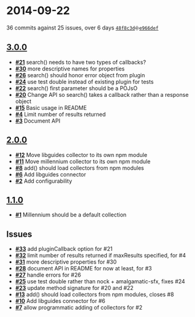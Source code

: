 # 2014-09-22
36 commits against 25 issues, over 6 days [`48f8c3d`](https://github.com/ucsf-ckm/amalgamatic/commit/48f8c3d)⎆[`e966def`](https://github.com/ucsf-ckm/amalgamatic/commit/e966def)

## [**3.0.0**](https://github.com/ucsf-ckm/amalgamatic/issues?milestone=3&state=closed)
- [**#21**](https://github.com/ucsf-ckm/amalgamatic/issues/21) search() needs to have two types of callbacks?
- [**#30**](https://github.com/ucsf-ckm/amalgamatic/issues/30) more descriptive names for properties
- [**#26**](https://github.com/ucsf-ckm/amalgamatic/issues/26) search() should honor error object from plugin
- [**#24**](https://github.com/ucsf-ckm/amalgamatic/issues/24) use test double instead of existing plugin for tests
- [**#22**](https://github.com/ucsf-ckm/amalgamatic/issues/22) search() first parameter should be a POJsO
- [**#20**](https://github.com/ucsf-ckm/amalgamatic/issues/20) Change API so search() takes a callback rather than a response object
- [**#15**](https://github.com/ucsf-ckm/amalgamatic/issues/15) Basic usage in README
- [**#4**](https://github.com/ucsf-ckm/amalgamatic/issues/4) Limit number of results returned
- [**#3**](https://github.com/ucsf-ckm/amalgamatic/issues/3) Document API

## [**2.0.0**](https://github.com/ucsf-ckm/amalgamatic/issues?milestone=2&state=closed)
- [**#12**](https://github.com/ucsf-ckm/amalgamatic/issues/12) Move libguides collector to its own npm module
- [**#11**](https://github.com/ucsf-ckm/amalgamatic/issues/11) Move millennium collector to its own npm module
- [**#8**](https://github.com/ucsf-ckm/amalgamatic/issues/8) add() should load collectors from npm modules
- [**#6**](https://github.com/ucsf-ckm/amalgamatic/issues/6) Add libguides connector
- [**#2**](https://github.com/ucsf-ckm/amalgamatic/issues/2) Add configurability

## [**1.1.0**](https://github.com/ucsf-ckm/amalgamatic/issues?milestone=1&state=closed)
- [**#1**](https://github.com/ucsf-ckm/amalgamatic/issues/1) Millennium should be a default collection


## Issues
- [**#33**](https://github.com/ucsf-ckm/amalgamatic/issues/33) add pluginCallback option for #21
- [**#32**](https://github.com/ucsf-ckm/amalgamatic/issues/32) limit number of results returned if maxResults specified, for #4
- [**#31**](https://github.com/ucsf-ckm/amalgamatic/issues/31) more descriptive properties for #30
- [**#28**](https://github.com/ucsf-ckm/amalgamatic/issues/28) document API in README for now at least, for #3
- [**#27**](https://github.com/ucsf-ckm/amalgamatic/issues/27) handle errors for #26
- [**#25**](https://github.com/ucsf-ckm/amalgamatic/issues/25) use test double rather than nock + amalgamatic-sfx, fixes #24
- [**#23**](https://github.com/ucsf-ckm/amalgamatic/issues/23) update method signature for #20 and #22
- [**#13**](https://github.com/ucsf-ckm/amalgamatic/issues/13) add() should load collectors from npm modules, closes #8
- [**#10**](https://github.com/ucsf-ckm/amalgamatic/issues/10) Add libguides connector for #6
- [**#7**](https://github.com/ucsf-ckm/amalgamatic/issues/7) allow programmatic adding of collectors for #2

